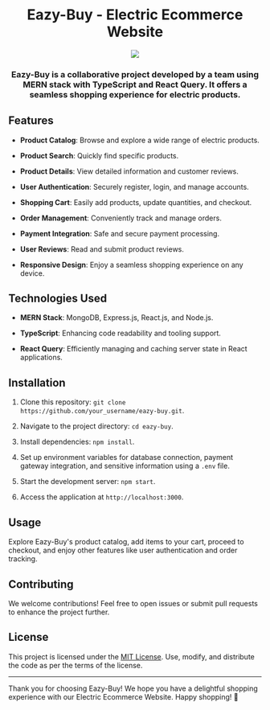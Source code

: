 
<div align="center">
<h1>Eazy-Buy - Electric Ecommerce Website</h1>
<img src="https://eazy-buy-now.netlify.app/icons/icon.png" />
<h3>Eazy-Buy is a collaborative project developed by a team using MERN stack with TypeScript and React Query. It offers a seamless shopping experience for electric products.</h3>
</div>



## Features

- **Product Catalog**: Browse and explore a wide range of electric products.

- **Product Search**: Quickly find specific products.

- **Product Details**: View detailed information and customer reviews.

- **User Authentication**: Securely register, login, and manage accounts.

- **Shopping Cart**: Easily add products, update quantities, and checkout.

- **Order Management**: Conveniently track and manage orders.

- **Payment Integration**: Safe and secure payment processing.

- **User Reviews**: Read and submit product reviews.

- **Responsive Design**: Enjoy a seamless shopping experience on any device.

## Technologies Used

- **MERN Stack**: MongoDB, Express.js, React.js, and Node.js.

- **TypeScript**: Enhancing code readability and tooling support.

- **React Query**: Efficiently managing and caching server state in React applications.

## Installation

1. Clone this repository: `git clone https://github.com/your_username/eazy-buy.git`.

2. Navigate to the project directory: `cd eazy-buy`.

3. Install dependencies: `npm install`.

4. Set up environment variables for database connection, payment gateway integration, and sensitive information using a `.env` file.

5. Start the development server: `npm start`.

6. Access the application at `http://localhost:3000`.

## Usage

Explore Eazy-Buy's product catalog, add items to your cart, proceed to checkout, and enjoy other features like user authentication and order tracking.

## Contributing

We welcome contributions! Feel free to open issues or submit pull requests to enhance the project further.

## License

This project is licensed under the [MIT License](link_to_license). Use, modify, and distribute the code as per the terms of the license.

---

Thank you for choosing Eazy-Buy! We hope you have a delightful shopping experience with our Electric Ecommerce Website. Happy shopping! 🛒
